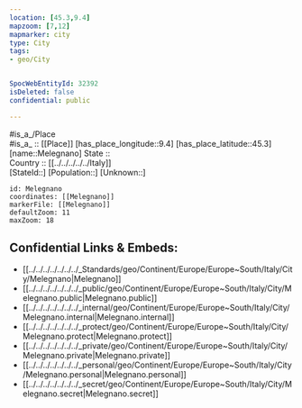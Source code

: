 ```yaml
---
location: [45.3,9.4] 
mapzoom: [7,12] 
mapmarker: city 
type: City
tags:
- geo/City


SpocWebEntityId: 32392
isDeleted: false
confidential: public

---
```

#is_a_/Place  
#is_a_ :: [[Place]] 
[has_place_longitude::9.4] 
[has_place_latitude::45.3] 
[name::Melegnano] 
State ::  
Country :: [[../../../../../Italy]]  
[StateId::] 
[Population::] 
[Unknown::] 


```leaflet
id: Melegnano
coordinates: [[Melegnano]] 
markerFile: [[Melegnano]] 
defaultZoom: 11 
maxZoom: 18
```


## Confidential Links & Embeds: 
- [[../../../../../../../_Standards/geo/Continent/Europe/Europe~South/Italy/City/Melegnano|Melegnano]] 
- [[../../../../../../../_public/geo/Continent/Europe/Europe~South/Italy/City/Melegnano.public|Melegnano.public]] 
- [[../../../../../../../_internal/geo/Continent/Europe/Europe~South/Italy/City/Melegnano.internal|Melegnano.internal]] 
- [[../../../../../../../_protect/geo/Continent/Europe/Europe~South/Italy/City/Melegnano.protect|Melegnano.protect]] 
- [[../../../../../../../_private/geo/Continent/Europe/Europe~South/Italy/City/Melegnano.private|Melegnano.private]] 
- [[../../../../../../../_personal/geo/Continent/Europe/Europe~South/Italy/City/Melegnano.personal|Melegnano.personal]] 
- [[../../../../../../../_secret/geo/Continent/Europe/Europe~South/Italy/City/Melegnano.secret|Melegnano.secret]] 
